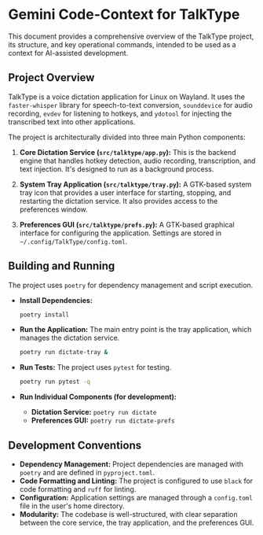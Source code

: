 # Gemini Code-Context for TalkType

This document provides a comprehensive overview of the TalkType project, its structure, and key operational commands, intended to be used as a context for AI-assisted development.

## Project Overview

TalkType is a voice dictation application for Linux on Wayland. It uses the `faster-whisper` library for speech-to-text conversion, `sounddevice` for audio recording, `evdev` for listening to hotkeys, and `ydotool` for injecting the transcribed text into other applications.

The project is architecturally divided into three main Python components:

1.  **Core Dictation Service (`src/talktype/app.py`):** This is the backend engine that handles hotkey detection, audio recording, transcription, and text injection. It's designed to run as a background process.

2.  **System Tray Application (`src/talktype/tray.py`):** A GTK-based system tray icon that provides a user interface for starting, stopping, and restarting the dictation service. It also provides access to the preferences window.

3.  **Preferences GUI (`src/talktype/prefs.py`):** A GTK-based graphical interface for configuring the application. Settings are stored in `~/.config/TalkType/config.toml`.

## Building and Running

The project uses `poetry` for dependency management and script execution.

*   **Install Dependencies:**
    ```bash
    poetry install
    ```

*   **Run the Application:**
    The main entry point is the tray application, which manages the dictation service.
    ```bash
    poetry run dictate-tray &
    ```

*   **Run Tests:**
    The project uses `pytest` for testing.
    ```bash
    poetry run pytest -q
    ```

*   **Run Individual Components (for development):**
    *   **Dictation Service:** `poetry run dictate`
    *   **Preferences GUI:** `poetry run dictate-prefs`

## Development Conventions

*   **Dependency Management:** Project dependencies are managed with `poetry` and are defined in `pyproject.toml`.
*   **Code Formatting and Linting:** The project is configured to use `black` for code formatting and `ruff` for linting.
*   **Configuration:** Application settings are managed through a `config.toml` file in the user's home directory.
*   **Modularity:** The codebase is well-structured, with clear separation between the core service, the tray application, and the preferences GUI.
